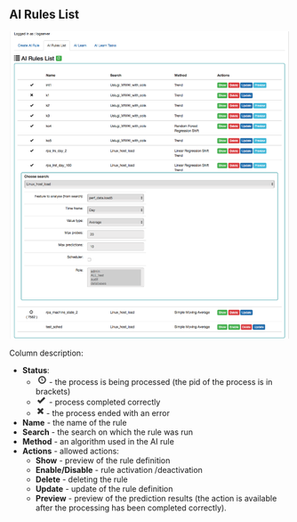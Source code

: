 AI Rules List
-------------

![](/./media/media/image70.png)

Column description:
- **Status**:
    - ![](/./media/media/image71.png)- the process is being processed (the pid of the process is in brackets)
    - ![](/./media/media/image72.png) - process completed correctly
    - ![](/./media/media/image73.png) - the process ended with an error
- **Name** - the name of the rule
- **Search** - the search on which the rule was run
- **Method** - an algorithm used in the AI rule
- **Actions** - allowed actions:
    - **Show** - preview of the rule definition
    - **Enable/Disable** - rule activation /deactivation
    - **Delete** - deleting the rule
    - **Update** - update of the rule definition
    - **Preview** - preview of the prediction results (the action is
        available after the processing has been completed correctly).
